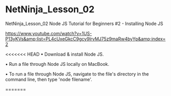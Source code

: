 # NetNinja_Lesson_02

NetNinja_Lesson_02  Node JS Tutorial for Beginners #2 - Installing Node JS  

https://www.youtube.com/watch?v=1US-P13yKVs&amp;list=PL4cUxeGkcC9gcy9lrvMJ75z9maRw4byYp&amp;index=2  

<<<<<<< HEAD
• Download &amp; install Node JS.

• Run a file through Node JS locally on MacBook.

• To run a file through Node JS, navigate to the file's directory in the command line, then type 'node filename'.

=======
